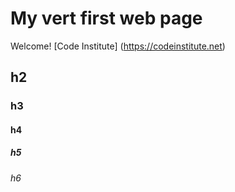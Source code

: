 # My vert first web page

Welcome! [Code Institute] (https://codeinstitute.net) 

## h2

### h3

#### h4

##### h5

###### h6